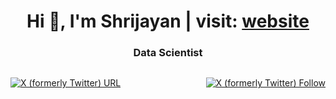 <h1 align="center">Hi 👋, I'm Shrijayan | visit: <a href="https://shrijayan.cpluz.com" target="_blank">website</a></h1>
<h3 align="center">Data Scientist</h3>

<div style="display: flex; justify-content: space-between;">
  <p align="center"> <a href="https://twitter.com/rshrijayan" target="blank"><img alt="X (formerly Twitter) URL" src="https://img.shields.io/twitter/url?url=https%3A%2F%2Fx.com%2Frshrijayan"></a> </p>
  
  <p align="center"> <a href="https://twitter.com/rshrijayan" target="blank"><img alt="X (formerly Twitter) Follow" src="https://img.shields.io/twitter/follow/https%3A%2F%2Fx.com%2Frshrijayan"></a> </p>
</div>
